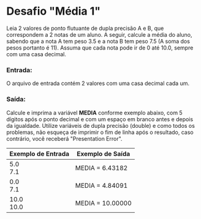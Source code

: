 # Desafio "Média 1"

Leia 2 valores de ponto flutuante de dupla precisão A e B, que correspondem a 2 notas de um aluno. A seguir, calcule a média do aluno, sabendo que a nota A tem peso 3.5 e a nota B tem peso 7.5 (A soma dos pesos portanto é 11). Assuma que cada nota pode ir de 0 até 10.0, sempre com uma casa decimal.

### Entrada:

O arquivo de entrada contém 2 valores com uma casa decimal cada um.

### Saída:

Calcule e imprima a variável **MEDIA** conforme exemplo abaixo, com 5 dígitos após o ponto decimal e com um espaço em branco antes e depois da igualdade. Utilize variáveis de dupla precisão (double) e como todos os problemas, não esqueça de imprimir o fim de linha após o resultado, caso contrário, você receberá "Presentation Error".

| Exemplo de Entrada | Exemplo de Saída |
| ------------------ | ---------------- |
| 5.0<br />7.1       | MEDIA = 6.43182  |
| 0.0<br />7.1       | MEDIA = 4.84091  |
| 10.0<br />10.0     | MEDIA = 10.00000 |

